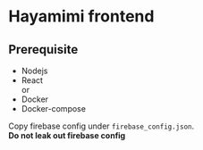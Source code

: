 # Hayamimi frontend

## Prerequisite

- Nodejs
- React <br>
  or
- Docker
- Docker-compose

Copy firebase config under `firebase_config.json`.<br>
**Do not leak out firebase config**
